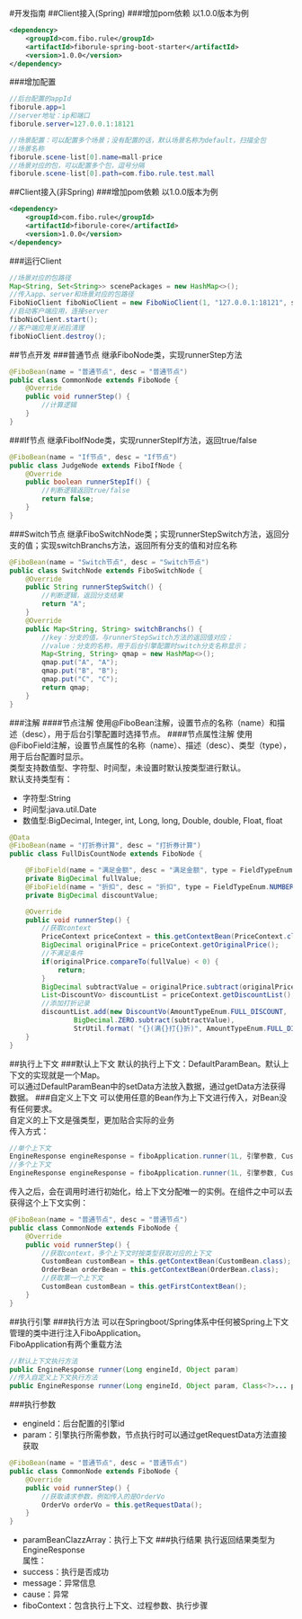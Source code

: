 #开发指南
##Client接入(Spring)
###增加pom依赖
以1.0.0版本为例
```xml
<dependency>
    <groupId>com.fibo.rule</groupId>
    <artifactId>fiborule-spring-boot-starter</artifactId>
    <version>1.0.0</version>
</dependency>
```
###增加配置
```Java
//后台配置的appId
fiborule.app=1
//server地址：ip和端口
fiborule.server=127.0.0.1:18121

//场景配置：可以配置多个场景；没有配置的话，默认场景名称为default，扫描全包
//场景名称
fiborule.scene-list[0].name=mall-price
//场景对应的包，可以配置多个包，逗号分隔
fiborule.scene-list[0].path=com.fibo.rule.test.mall
```
##Client接入(非Spring)
###增加pom依赖
以1.0.0版本为例
```xml
<dependency>
    <groupId>com.fibo.rule</groupId>
    <artifactId>fiborule-core</artifactId>
    <version>1.0.0</version>
</dependency>
```
###运行Client
```Java
//场景对应的包路径
Map<String, Set<String>> scenePackages = new HashMap<>();
//传入app、server和场景对应的包路径
FiboNioClient fiboNioClient = new FiboNioClient(1, "127.0.0.1:18121", scenePackages);
//启动客户端应用，连接server
fiboNioClient.start();
//客户端应用关闭后清理
fiboNioClient.destroy();
```
##节点开发
###普通节点
继承FiboNode类，实现runnerStep方法
```Java
@FiboBean(name = "普通节点", desc = "普通节点")
public class CommonNode extends FiboNode {
    @Override
    public void runnerStep() {
        //计算逻辑
    }
}
```
###If节点
继承FiboIfNode类，实现runnerStepIf方法，返回true/false
```Java
@FiboBean(name = "If节点", desc = "If节点")
public class JudgeNode extends FiboIfNode {
    @Override
    public boolean runnerStepIf() {
        //判断逻辑返回true/false
        return false;
    }
}
```
###Switch节点
继承FiboSwitchNode类；实现runnerStepSwitch方法，返回分支的值；实现switchBranchs方法，返回所有分支的值和对应名称
```Java
@FiboBean(name = "Switch节点", desc = "Switch节点")
public class SwitchNode extends FiboSwitchNode {
    @Override
    public String runnerStepSwitch() {
        //判断逻辑，返回分支结果
        return "A";
    }
    @Override
    public Map<String, String> switchBranchs() {
        //key：分支的值，与runnerStepSwitch方法的返回值对应；
        //value：分支的名称，用于后台引擎配置时switch分支名称显示；
        Map<String, String> qmap = new HashMap<>();
        qmap.put("A", "A");
        qmap.put("B", "B");
        qmap.put("C", "C");
        return qmap;
    }
}
```
###注解
####节点注解
使用@FiboBean注解，设置节点的名称（name）和描述（desc），用于后台引擎配置时选择节点。
####节点属性注解
使用@FiboField注解，设置节点属性的名称（name）、描述（desc）、类型（type），用于后台配置时显示。<br>
类型支持数值型、字符型、时间型，未设置时默认按类型进行默认。<br>
默认支持类型有：<br>
* 字符型:String
* 时间型:java.util.Date
* 数值型:BigDecimal, Integer, int, Long, long,
Double, double, Float, float
```Java
@Data
@FiboBean(name = "打折券计算", desc = "打折券计算")
public class FullDisCountNode extends FiboNode {

    @FiboField(name = "满足金额", desc = "满足金额", type = FieldTypeEnum.NUMBER)
    private BigDecimal fullValue;
    @FiboField(name = "折扣", desc = "折扣", type = FieldTypeEnum.NUMBER)
    private BigDecimal discountValue;

    @Override
    public void runnerStep() {
        //获取context
        PriceContext priceContext = this.getContextBean(PriceContext.class);
        BigDecimal originalPrice = priceContext.getOriginalPrice();
        //不满足条件
        if(originalPrice.compareTo(fullValue) < 0) {
            return;
        }
        BigDecimal subtractValue = originalPrice.subtract(originalPrice.multiply(discountValue));
        List<DiscountVo> discountList = priceContext.getDiscountList();
        //添加打折记录
        discountList.add(new DiscountVo(AmountTypeEnum.FULL_DISCOUNT,
                BigDecimal.ZERO.subtract(subtractValue),
                StrUtil.format( "{}(满{}打{}折)", AmountTypeEnum.FULL_DISCOUNT.getName(), fullValue, discountValue.multiply(new BigDecimal(10)))));
    }
}
```
##执行上下文
###默认上下文
默认的执行上下文：DefaultParamBean。默认上下文的实现就是一个Map。<br>
可以通过DefaultParamBean中的setData方法放入数据，通过getData方法获得数据。
###自定义上下文
可以使用任意的Bean作为上下文进行传入，对Bean没有任何要求。<br>
自定义的上下文是强类型，更加贴合实际的业务<br>
传入方式：
```Java
//单个上下文
EngineResponse engineResponse = fiboApplication.runner(1L, 引擎参数, CustomBean.class);
//多个上下文
EngineResponse engineResponse = fiboApplication.runner(1L, 引擎参数, CustomBean.class, OrderBean.class);
```
传入之后，会在调用时进行初始化，给上下文分配唯一的实例。在组件之中可以去获得这个上下文实例：
```Java
@FiboBean(name = "普通节点", desc = "普通节点")
public class CommonNode extends FiboNode {
    @Override
    public void runnerStep() {
        //获取context，多个上下文时按类型获取对应的上下文
        CustomBean customBean = this.getContextBean(CustomBean.class);
        OrderBean orderBean = this.getContextBean(OrderBean.class);
        //获取第一个上下文
        CustomBean customBean = this.getFirstContextBean();
    }
}
```
##执行引擎
###执行方法
可以在Springboot/Spring体系中任何被Spring上下文管理的类中进行注入FiboApplication。<br>
FiboApplication有两个重载方法
```Java
//默认上下文执行方法
public EngineResponse runner(Long engineId, Object param)
//传入自定义上下文执行方法
public EngineResponse runner(Long engineId, Object param, Class<?>... paramBeanClazzArray)
```
###执行参数
* engineId：后台配置的引擎id
* param：引擎执行所需参数，节点执行时可以通过getRequestData方法直接获取
```Java
@FiboBean(name = "普通节点", desc = "普通节点")
public class CommonNode extends FiboNode {
    @Override
    public void runnerStep() {
        //获取请求参数，例如传入的是OrderVo
        OrderVo orderVo = this.getRequestData();
    }
}
```
* paramBeanClazzArray：执行上下文
###执行结果
执行返回结果类型为EngineResponse<br>
属性：
* success：执行是否成功
* message：异常信息
* cause：异常
* fiboContext：包含执行上下文、过程参数、执行步骤
